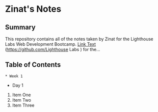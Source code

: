 # Zinat's Notes

## Summary 

This repository contains all of the notes taken by Zinat for the Lighthouse Labs Web Development Bootcamp.
[Link Text](URL)
 (https://github.com/Lighthouse Labs ) for the...

 ## Table of Contents
    * Week 1
  * Day 1
  1. Item One 
2. Item Two
3. Item Three


